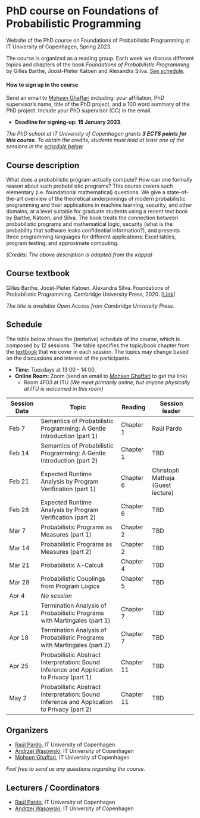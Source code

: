 # PhD course on Foundations of Probabilistic Programming

Website of the PhD course on Foundations of Probabilistic Programming at IT University of Copenhagen, Spring 2023.

The course is organized as a reading group. Each week we discuss different topics and chapters of the book *Foundations of Probabilistic Programming* by Gilles Barthe, Joost-Pieter Katoen and Alexandra Silva. [See schedule](#schedule).

#### How to sign up in the course

Send an email to [Mohsen Ghaffari](https://pure.itu.dk/da/persons/mohsen-ghaffari) including: your affiliation, PhD supervisor’s name, title of the PhD project, and a 100 word summary of the PhD project. Include your PhD supervisor (CC) in the email.

* **Deadline for signing-up: 15 January 2023**.

*The PhD school at IT University of Copenhagen grants <b>3 ECTS points for this course</b>. To obtain the credits, students must lead at least one of the sessions in the [schedule below](#schedule).*


## Course description

What does a probabilistic program actually compute? How can one formally reason about such probabilistic programs? This course covers such elementary (i.e. foundational mathematical) questions. We give a state-of-the-art overview of the theoretical underpinnings of modern probabilistic programming and their applications in machine learning, security, and other domains, at a level suitable for graduate students using a recent text book by Barthe, Katoen, and Silva. The book treats the connection between probabilistic programs and mathematical logic, security (what is the probability that software leaks confidential information?), and presents three programming languages for different applications: Excel tables, program testing, and approximate computing.

*(Credits: The above description is adapted from the kappa)*

## Course textbook

Gilles Barthe. Joost-Pieter Katoen. Alexandra Silva. Foundations of Probabilistic Programming. Cambridge University Press, 2020. [[Link](https://www.cambridge.org/core/books/foundations-of-probabilistic-programming/819623B1B5B33836476618AC0621F0EE)]

*The title is available Open Access from Cambridge University Press.*

## Schedule

The table below shows the (tentative) schedule of the course, which is composed by 12 sessions. 
The table specifies the topic/book chapter from the [textbook](#course-textbook) that we cover in each session.
The topics may change based on the discussions and interest of the participants.

* **Time:** Tuesdays at 13:00 - 14:00.
* **Online Room:** Zoom (send an email to [Mohsen Ghaffari](https://pure.itu.dk/da/persons/mohsen-ghaffari) to get the link)
  - Room 4F03 at ITU *(We meet primarily online, but anyone physically at ITU is welcomed in this room)*

| Session Date | Topic                                                                                      | Reading    | Session leader                    |
|--------------|--------------------------------------------------------------------------------------------|------------|-----------------------------------|
| Feb 7        | Semantics of Probabilistic Programming: A Gentle Introduction (part 1)                     | Chapter 1  | Raúl Pardo                        |
| Feb 14       | Semantics of Probabilistic Programming: A Gentle Introduction (part 2)                     | Chapter 1  | TBD                               |
| Feb 21       | Expected Runtime Analysis by Program Verification (part 1)                                 | Chapter 6  | Christoph Matheja (Guest lecture) |
| Feb 28       | Expected Runtime Analysis by Program Verification (part 2)                                 | Chapter 6  | TBD                               |
| Mar 7        | Probabilistic Programs as Measures (part 1)                                                | Chapter 2  | TBD                               |
| Mar 14       | Probabilistic Programs as Measures (part 2)                                                | Chapter 2  | TBD                               |
| Mar 21       | Probabilistic λ-Calculi                                                                    | Chapter 4  | TBD                               |
| Mar 28       | Probabilistic Couplings from Program Logics                                                | Chapter 5  | TBD                               |
| Apr 4        | *No session*                                                                               |            |                                   |
| Apr 11       | Termination Analysis of Probabilistic Programs with Martingales (part 1)                   | Chapter 7  | TBD                               |
| Apr 18       | Termination Analysis of Probabilistic Programs with Martingales (part 2)                   | Chapter 7  | TBD                               |
| Apr 25       | Probabilistic Abstract Interpretation: Sound Inference and Application to Privacy (part 1) | Chapter 11 | TBD                               |
| May  2       | Probabilistic Abstract Interpretation: Sound Inference and Application to Privacy (part 2) | Chapter 11 | TBD                               |
	
## Organizers
* [Raúl Pardo](http://raulpardo.net/), IT University of Copenhagen
* [Andrzej Wąsowski](http://www.itu.dk/people/wasowski/), IT University of Copenhagen
* [Mohsen Ghaffari](https://pure.itu.dk/da/persons/mohsen-ghaffari), IT University of Copenhagen

*Feel free to send us any questions regarding the course.*

## Lecturers / Coordinators
* [Raúl Pardo](http://raulpardo.net/), IT University of Copenhagen
* [Andrzej Wąsowski](http://www.itu.dk/people/wasowski/), IT University of Copenhagen
